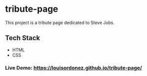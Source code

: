 # tribute-page

This project is a tribute page dedicated to Steve Jobs.

## Tech Stack

- HTML
- CSS

### Live Demo: https://louisordonez.github.io/tribute-page/

